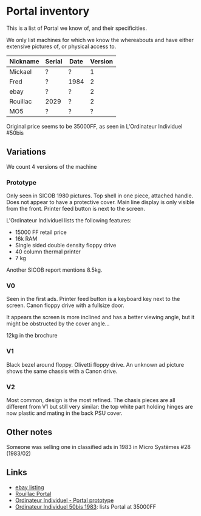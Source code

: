 # Portal inventory

This is a list of Portal we know of, and their specificities.

We only list machines for which we know the whereabouts and have either extensive pictures of, or physical access to.

| Nickname | Serial | Date | Version |
| -------- | ------ | ---- | ------- |
| Mickael  | ?      | ?    | 1       |
| Fred     | ?      | 1984 | 2       |
| ebay     | ?      | ?    | 2       |
| Rouillac | 2029   | ?    | 2       |
| MO5      | ?      | ?    | ?       |

Original price seems to be 35000FF, as seen in L'Ordinateur Individuel #50bis

## Variations

We count 4 versions of the machine

### Prototype

Only seen in SICOB 1980 pictures. Top shell in one piece, attached handle. Does not appear to have a protective cover. Main line display is only visible from the front. Printer feed button is next to the screen.

L'Ordinateur Individuel lists the following features:
* 15000 FF retail price
* 16k RAM
* Single sided double density floppy drive
* 40 column thermal printer
* 7 kg

Another SICOB report mentions 8.5kg.

### V0

Seen in the first ads. Printer feed button is a keyboard key next to the screen. Canon floppy drive with a fullsize door.

It appears the screen is more inclined and has a better viewing angle, but it might be obstructed by the cover angle...

12kg in the brochure

### V1

Black bezel around floppy. Olivetti floppy drive.
An unknown ad picture shows the same chassis with a Canon drive.

### V2

Most common, design is the most refined. The chasis pieces are all different from V1 but still very similar: the top white part holding hinges are now plastic and mating in the back PSU cover.

## Other notes

Someone was selling one in classified ads in 1983 in Micro Systèmes #28 (1983/02)

## Links

* [ebay listing](https://www.ebay.com/itm/126401749266)
* [Rouillac Portal](https://www.rouillac.com/fr/lot-441-121055-r2e_ccmc_portal_n2029_c._1981._lun)
* [Ordinateur Individuel - Portal prototype](https://archive.org/details/ord-ind-s1-019/page/122/mode/1up)
* [Ordinateur Individuel 50bis 1983](https://archive.org/details/ord-ind-s1-050bis/page/160/mode/2up?q=CCMC+portal): lists Portal at 35000FF
